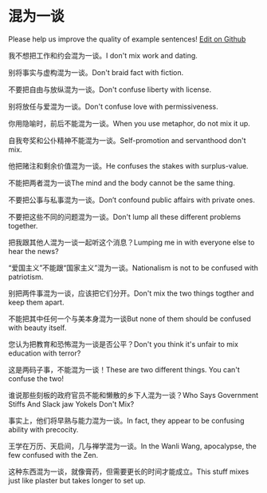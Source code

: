 # 混为一谈

Please help us improve the quality of example sentences! [Edit on Github](https://github.com/jiyushe/jiyu-example-sentence-source/blob/main/chinese/hunweiyitan.md)

<p><span class="chinese">我不想把工作和约会混为一谈。</span><span class="english">I don't mix work and dating.</span></p>

<p><span class="chinese">别将事实与虚构混为一谈。</span><span class="english">Don't braid fact with fiction.</span></p>

<p><span class="chinese">不要把自由与放纵混为一谈。</span><span class="english">Don't confuse liberty with license.</span></p>

<p><span class="chinese">别将放任与爱混为一谈。</span><span class="english">Don't confuse love with permissiveness.</span></p>

<p><span class="chinese">你用隐喻时，前后不能混为一谈。</span><span class="english">When you use metaphor, do not mix it up.</span></p>

<p><span class="chinese">自我夸奖和公仆精神不能混为一谈。</span><span class="english">Self-promotion and servanthood don't mix.</span></p>

<p><span class="chinese">他把赌注和剩余价值混为一谈。</span><span class="english">He confuses the stakes with surplus-value.</span></p>

<p><span class="chinese">不能把两者混为一谈</span><span class="english">The mind and the body cannot be the same thing.</span></p>

<p><span class="chinese">不要把公事与私事混为一谈。</span><span class="english">Don’t confound public affairs with private ones.</span></p>

<p><span class="chinese">不要把这些不同的问题混为一谈。</span><span class="english">Don't lump all these different problems together.</span></p>

<p><span class="chinese">把我跟其他人混为一谈一起听这个消息？</span><span class="english">Lumping me in with everyone else to hear the news?</span></p>

<p><span class="chinese">“爱国主义”不能跟“国家主义”混为一谈。</span><span class="english">Nationalism is not to be confused with patriotism.</span></p>

<p><span class="chinese">别把两件事混为一谈，应该把它们分开。</span><span class="english">Don't mix the two things togther and keep them apart.</span></p>

<p><span class="chinese">不能把其中任何一个与美本身混为一谈</span><span class="english">But none of them should be confused with beauty itself.</span></p>

<p><span class="chinese">您认为把教育和恐怖混为一谈是否公平？</span><span class="english">Don't you think it's unfair to mix education with terror?</span></p>

<p><span class="chinese">这是两码子事，不能混为一谈！</span><span class="english">These are two different things. You can't confuse the two!</span></p>

<p><span class="chinese">谁说那些刻板的政府官员不能和懒散的乡下人混为一谈？</span><span class="english">Who Says Government Stiffs And Slack jaw Yokels Don't Mix?</span></p>

<p><span class="chinese">事实上，他们将早熟与能力混为一谈。</span><span class="english">In fact, they appear to be confusing ability with precocity.</span></p>

<p><span class="chinese">王学在万历、天启间，几与禅学混为一谈。</span><span class="english">In the Wanli Wang, apocalypse, the few confused with the Zen.</span></p>

<p><span class="chinese">这种东西混为一谈，就像膏药，但需要更长的时间才能成立。</span><span class="english">This stuff mixes just like plaster but takes longer to set up.</span></p>

